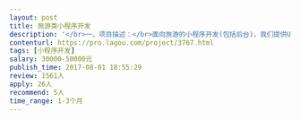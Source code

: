 ```yaml
---                
layout: post       
title: 旅游类小程序开发           
description: '</br>一、项目描述：</br>面向旅游的小程序开发(包括后台)，我们提供UI</br></br>二、主要功能点：</br>小程序：用户发布旅游活动和需求，活动参与，接单需求</br>后台：用户管理、活动管理、账户管理、需求管理、评价管理、投诉管理</br></br>三、可参考产品：</br>暂无</br></br>四、人员要求：</br>1、有丰富的开发经验，精通Java及其主流框架技术；</br>2、熟练使用jQuery、Javascript、Maven等技术；</br>3、精通MySQL等关系型数据库；</br>4、优秀的文档编写能力；</br>5、可以仅是小程序开发者，或者web全栈开发工程师</br>'     
contenturl: https://pro.lagou.com/project/3767.html      
tags: [小程序开发]            
salary: 30000-50000元          
publish_time: 2017-08-01 18:55:29         
review: 1561人                   
apply: 26人                   
recommend: 5人                   
time_range: 1-3个月              
---                 
```

